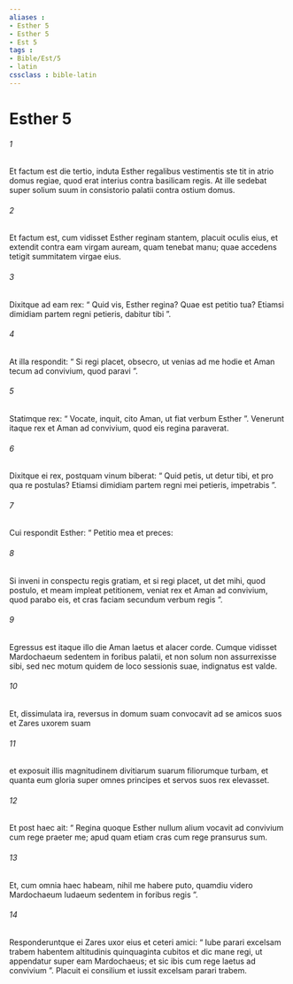 ```yaml
---
aliases : 
- Esther 5
- Esther 5
- Est 5
tags : 
- Bible/Est/5
- latin
cssclass : bible-latin
---
```


# Esther 5

###### 1
Et factum est die tertio, induta Esther regalibus vestimentis ste tit in atrio domus regiae, quod erat interius contra basilicam regis. At ille sedebat super solium suum in consistorio palatii contra ostium domus. 
###### 2
Et factum est, cum vidisset Esther reginam stantem, placuit oculis eius, et extendit contra eam virgam auream, quam tenebat manu; quae accedens tetigit summitatem virgae eius.
###### 3
Dixitque ad eam rex: “ Quid vis, Esther regina? Quae est petitio tua? Etiamsi dimidiam partem regni petieris, dabitur tibi ”. 
###### 4
At illa respondit: “ Si regi placet, obsecro, ut venias ad me hodie et Aman tecum ad convivium, quod paravi ”. 
###### 5
Statimque rex: “ Vocate, inquit, cito Aman, ut fiat verbum Esther ”. Venerunt itaque rex et Aman ad convivium, quod eis regina paraverat. 
###### 6
Dixitque ei rex, postquam vinum biberat: “ Quid petis, ut detur tibi, et pro qua re postulas? Etiamsi dimidiam partem regni mei petieris, impetrabis ”. 
###### 7
Cui respondit Esther: “ Petitio mea et preces: 
###### 8
Si inveni in conspectu regis gratiam, et si regi placet, ut det mihi, quod postulo, et meam impleat petitionem, veniat rex et Aman ad convivium, quod parabo eis, et cras faciam secundum verbum regis ”.
###### 9
Egressus est itaque illo die Aman laetus et alacer corde. Cumque vidisset Mardochaeum sedentem in foribus palatii, et non solum non assurrexisse sibi, sed nec motum quidem de loco sessionis suae, indignatus est valde. 
###### 10
Et, dissimulata ira, reversus in domum suam convocavit ad se amicos suos et Zares uxorem suam 
###### 11
et exposuit illis magnitudinem divitiarum suarum filiorumque turbam, et quanta eum gloria super omnes principes et servos suos rex elevasset. 
###### 12
Et post haec ait: “ Regina quoque Esther nullum alium vocavit ad convivium cum rege praeter me; apud quam etiam cras cum rege pransurus sum. 
###### 13
Et, cum omnia haec habeam, nihil me habere puto, quamdiu videro Mardochaeum Iudaeum sedentem in foribus regis ”. 
###### 14
Responderuntque ei Zares uxor eius et ceteri amici: “ Iube parari excelsam trabem habentem altitudinis quinquaginta cubitos et dic mane regi, ut appendatur super eam Mardochaeus; et sic ibis cum rege laetus ad convivium ”. Placuit ei consilium et iussit excelsam parari trabem.
